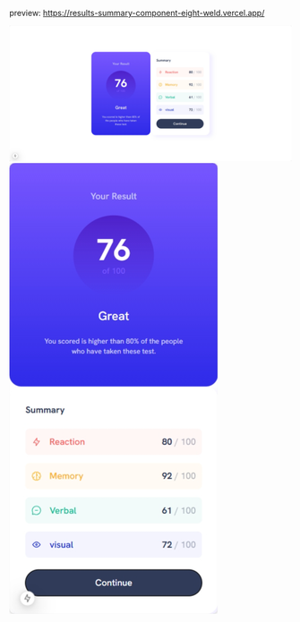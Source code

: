 preview: https://results-summary-component-eight-weld.vercel.app/

![desktop](/assets/desktop.png)
![mobile](/assets/mobile.png)